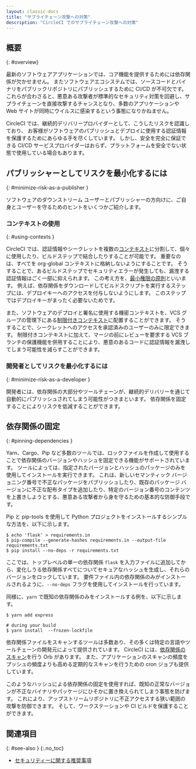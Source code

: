 ```yaml
---
layout: classic-docs
title: "サプライチェーン攻撃への対策"
description: "CircleCI でのサプライチェーン攻撃への対策"
---
```


## 概要
{: #overview}

最新のソフトウェアアプリケーションでは、コア機能を提供するためには依存関係が欠かせません。 またソフトウェアエコシステムでは、ソースコードとバイナリをパブリックリポジトリにパブリッシュするために CI/CD が不可欠です。 これらが合わさると、悪意ある攻撃者が標準的なセキュリティ対策を回避し、サプライチェーンを直接攻撃するチャンスとなり、多数のアプリケーションや Web サイトが同時にウイルスに感染するという事態になりかねません。

CircleCI では、継続的デリバリープロバイダーとして、こうしたリスクを認識しており、 お客様がソフトウェアのパブリッシュとデプロイに使用する認証情報を保護するためにあらゆる手を尽くしています。 しかし、安全を完全に保証できる CI/CD サービスプロバイダーはおらず、プラットフォームを安全でない状態で使用している場合もあります。

## パブリッシャーとしてリスクを最小化するには
{: #minimize-risk-as-a-publisher }

ソフトウェアのダウンストリーム ユーザーとパブリッシャーの方向けに、ご自身とユーザーを守るためのヒントをいくつかご紹介します。

### コンテキストの使用
{: #using-contexts }

CircleCI では、認証情報やシークレットを複数の[コンテキスト]({{site.baseurl}}/ja/contexts)に分割して、個々に使用したり、ビルドステップで結合したりすることが可能です。 重要なのは、すべてを org-global コンテキストに格納しないようにすることです。 そうすることで、あるビルドステップでセキュリティエラーが発生しても、漏洩する認証情報はごく一部に抑えられます。 この考え方を、[最小権限の原則](https://en.wikipedia.org/wiki/Principle_of_least_privilege)といいます。 例えば、依存関係をダウンロードしてビルドスクリプトを実行するステップには、デプロイキーへのアクセスを付与しないようにします。 このステップではデプロイキーがまったく必要ないためです。

また、ソフトウェアのデプロイと署名に使用する機密コンテキストを、VCS グループの管理下にある[制限付きコンテキスト]({{site.baseurl}}/ja/contexts/#restricting-a-context)に配置することができます。 そうすることで、シークレットへのアクセスを承認済みのユーザーのみに限定できます。 制限付きコンテキストに加えて、マージの前にレビューを要求する VCS ブランチの保護機能を併用することにより、悪意のあるコードに認証情報を漏洩してしまう可能性を減らすことができます。

### 開発者としてリスクを最小化するには
{: #minimize-risk-as-a-developer }

開発者には、依存関係の大部分やツールチェーンが、継続的デリバリーを通じて自動的にパブリッシュされてしまう可能性がつきまといます。 依存関係を固定することによりリスクを低減することができます。

## 依存関係の固定
{: #pinning-dependencies }

Yarn、Cargo、Pip など多数のツールでは、ロックファイルを作成して使用することで依存関係のバージョンやハッシュを固定できる機能がサポートされています。 ツールによっては、指定されたバージョンとハッシュのパッケージのみを使用してインストールを実行できます。 これは、新しいセマンティック バージョニング番号で不正なパッケージをパブリッシュしたり、既存のパッケージ バージョンに不正な配布タイプを追加したり、特定のバージョン番号のコンテンツを上書きしようとする、悪意ある攻撃者から身を守るための基本的な防御手段です。

Pip と pip-tools を使用して Python プロジェクトをインストールするシンプルな方法を、以下に示します。

```shell
$ echo 'flask' > requirements.in
$ pip-compile --generate-hashes requirements.in --output-file requirements.txt
$ pip install --no-deps -r requirements.txt
```

ここでは、トップレベルの単一の依存関係 `flask` を入力ファイルに追加してから、変化しうる依存関係すべてについてセキュアなハッシュを生成し、それらのバージョンをロックしています。 要件ファイル内の依存関係のみがインストールされるように、`--no-deps` フラグを使用してインストールを行っています。

同様に、`yarn` で既知の依存関係のみをインストールする例を、以下に示します。

```shell
$ yarn add express

# during your build
$ yarn install  --frozen-lockfile
```

依存関係ファイルをスキャンするツールは多数あり、その多くは特定の言語やツールチェーンの開発元によって提供されています。 CircleCI には、[依存関係のスキャン](https://circleci.com/developer/ja/orbs?query=&category=Security)を行う Orb があります。 また、アプリケーションのスキャンの頻度をプッシュの頻度よりも高める定期的なスキャンを行うための cron ジョブも提供しています。

このようなハッシュによる依存関係の固定を使用すれば、既知の正常なバージョンが不正なバイナリやパッケージにひそかに置き換えられてしまう事態を防げます。 これにより、アップストリームリポジトリに不正アクセスする狭い範囲の攻撃を防御できます。 そして、ワークステーションや CI ビルドを保護することができます。

## 関連項目
{: #see-also }
{:.no_toc}

- [セキュリティーに関する推奨事項]({{site.baseurl}}/security-recommendations)